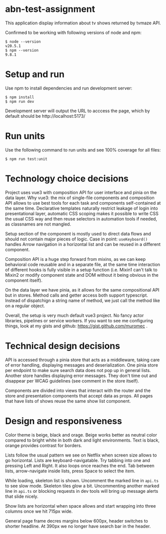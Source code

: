 # abn-test-assignment

This application display information about tv shows returned by tvmaze API.

Confirmed to be working with following versions of node and npm:

    $ node --version
    v20.5.1
    $ npm --version
    9.8.1


# Setup and run

Use npm to install dependencies and run development server:


    $ npm install
    $ npm run dev


Development server will output the URL to acccess the page, which by default should be http://localhost:5173/


# Run units

Use the following command to run units and see 100% coverage for all files:


    $ npm run test:unit


# Technology choice decisions

Project uses vue3 with composition API for user interface and pinia on the data layer. 
Why vue3: the mix of single-file components and composition API allows to use best tools
for each task and components self-contained at the same time. Declarative templates naturally
restrict leakage of login into presentational layer, automatic CSS scoping makes it possible
to write CSS the usual CSS way and then reuse selectors in automation tools if needed, as
classnames are not mangled.

Setup section of the component is mostly used to direct data flows and should not contain
major pieces of logic. Case in point: `useKeyboard()` handles Arrow navigation in a horizontal
list and can be reused in a different component.

Composition API is a huge step forward from mixins, as we can keep behavioral code reusable
and in a separate file, at the same time interaction of different hooks is fully visible
in a setup function (i.e. Mixin1 can't talk to Mixin2 or modify component state and DOM 
without it being obvious in the component itself).

On the data layer we have pinia, as it allows for the same compositional API but in stores.
Method calls and getter access both support typescript. Instead of dispatchign a string name
of method, we just call the method like on a regular object.

Overall, the setup is very much default vue3 project. No fancy actor libraries, pipelines
or service workers. If you want to see me configuring things, look at my gists and 
github: https://gist.github.com/muromec .


# Technical design decisions

API is accessed through a pinia store that acts as a middleware, taking care of error
handling, displaying messages and deserialization.
One pinia store per endpoint to make sure search data does not pop up in general lists.
Another store handles displaying error messages. They don't time out and disappear
per WCAG guidelines (see comment in the store itself).

Components are divided into views that interact with the router and the store and presentation
components that accept data as props. All pages that have lists of shows reuse the same
show list component.

# Design and responsiveness

Color theme is beige, black and orage. Beige works better as neutral color compared to bright white
in both dark and light environments. Text is black, orange provides contrast for borders.

Lists follow the usual pattern we see on Netflix when screen size allows to go horizontal. Lists
are keyboard-navigatable. Try tabbing into one and pressing Left and Right. It also loops once
reaches the end. Tab between lists, arrow-navigate inside lists, press Space to select the item.

While loading, skeleton list is shown. Uncomment the marked line in `api.ts` to see slow mode.
Skeleton tiles glow a bit. Uncommenting another marked line in `api.ts` or blocking requests
in dev tools will bring up message alerts that slide nicely.

Show lists are horizontal when space allows and start wrapping into three columns once we hit 715px wide.

General page frame decres margins below 600px, header switches to shorter headline. At 390px we no
longer have search bar in the header.
